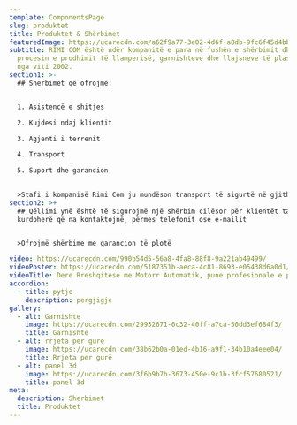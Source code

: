 ```yaml
---
template: ComponentsPage
slug: produktet
title: Produktet & Shërbimet
featuredImage: https://ucarecdn.com/a62f9a77-3e02-4d6f-a8db-9fc6f45d4bb6/
subtitle: RIMI COM është ndër kompanitë e para në fushën e shërbimit dhe në
  procesin e prodhimit të llamperisë, garnishteve dhe llajsneve të plastikës, që
  nga viti 2002.
section1: >-
  ## Sherbimet që ofrojmë:


  1. Asistencë e shitjes

  2. Kujdesi ndaj klientit

  3. Agjenti i terrenit

  4. Transport

  5. Suport dhe garancion

     
  >Stafi i kompanisë Rimi Com ju mundëson transport të sigurtë në gjithë Kosovën.
section2: >+
  ## Qëllimi ynë është të sigurojmë një shërbim cilësor për klientët tanë
  kurdoherë që na kontaktojnë, përmes telefonit ose e-mailit


  >Ofrojmë shërbime me garancion të plotë

video: https://ucarecdn.com/990b54d5-56a8-4fa8-88f8-9a221ab49499/
videoPoster: https://ucarecdn.com/5187351b-aeca-4c81-8693-e05438d6a0d1/
videoTitle: Dere Rreshqitese me Motorr Automatik, pune profesionale e perfunduar. 🚘🏡
accordion:
  - title: pytje
    description: pergjigje
gallery:
  - alt: Garnishte
    image: https://ucarecdn.com/29932671-0c32-40ff-a7ca-50dd3ef684f3/
    title: Garnishte
  - alt: rrjeta per gure
    image: https://ucarecdn.com/38b62b0a-01ed-4b16-a9f1-34b10a4eee04/
    title: Rrjeta per gurë
  - alt: panel 3d
    image: https://ucarecdn.com/3f6b9b7b-3673-450e-9c1b-3fcf57680521/
    title: panel 3d
meta:
  description: Sherbimet
  title: Produktet
---
```

